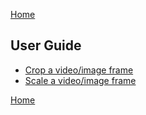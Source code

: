 [Home](index.md)

## User Guide

* [Crop a video/image frame](Pages/FilterCrop.md) 
* [Scale a video/image frame](Pages/FilterScaling.md) 

[Home](index.md)
